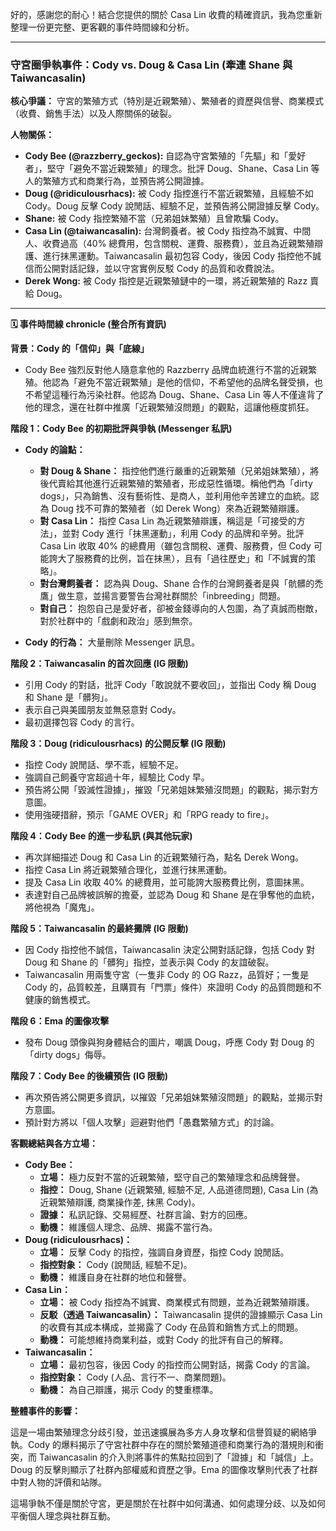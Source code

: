 好的，感謝您的耐心！結合您提供的關於 Casa Lin 收費的精確資訊，我為您重新整理一份更完整、更客觀的事件時間線和分析。

---

### 守宮圈爭執事件：Cody vs. Doug & Casa Lin (牽連 Shane 與 Taiwancasalin)

**核心爭議：** 守宮的繁殖方式（特別是近親繁殖）、繁殖者的資歷與信譽、商業模式（收費、銷售手法）以及人際關係的破裂。

**人物關係：**

*   **Cody Bee (@razzberry_geckos):** 自認為守宮繁殖的「先驅」和「愛好者」，堅守「避免不當近親繁殖」的理念。批評 Doug、Shane、Casa Lin 等人的繁殖方式和商業行為，並預告將公開證據。
*   **Doug (@ridiculousrhacs):** 被 Cody 指控進行不當近親繁殖，且經驗不如 Cody。Doug 反擊 Cody 說閒話、經驗不足，並預告將公開證據反擊 Cody。
*   **Shane:** 被 Cody 指控繁殖不當（兄弟姐妹繁殖）且曾欺騙 Cody。
*   **Casa Lin (@taiwancasalin):** 台灣飼養者。被 Cody 指控為不誠實、中間人、收費過高（40% 總費用，包含關稅、運費、服務費），並且為近親繁殖辯護、進行抹黑運動。Taiwancasalin 最初包容 Cody，後因 Cody 指控他不誠信而公開對話記錄，並以守宮實例反駁 Cody 的品質和收費說法。
*   **Derek Wong:** 被 Cody 指控是近親繁殖鏈中的一環，將近親繁殖的 Razz 賣給 Doug。

---

**🗓 事件時間線 chronicle (整合所有資訊)**

**背景：Cody 的「信仰」與「底線」**

*   Cody Bee 強烈反對他人隨意拿他的 Razzberry 品牌血統進行不當的近親繁殖。他認為「避免不當近親繁殖」是他的信仰，不希望他的品牌名聲受損，也不希望這種行為污染社群。他認為 Doug、Shane、Casa Lin 等人不僅違背了他的理念，還在社群中推廣「近親繁殖沒問題」的觀點，這讓他極度抓狂。

**階段 1：Cody Bee 的初期批評與爭執 (Messenger 私訊)**

*   **Cody 的論點：**
    *   **對 Doug & Shane：** 指控他們進行嚴重的近親繁殖（兄弟姐妹繁殖），將後代賣給其他進行近親繁殖的繁殖者，形成惡性循環。稱他們為「dirty dogs」，只為銷售、沒有藝術性、是商人，並利用他辛苦建立的血統。認為 Doug 找不可靠的繁殖者（如 Derek Wong）來為近親繁殖辯護。
    *   **對 Casa Lin：** 指控 Casa Lin 為近親繁殖辯護，稱這是「可接受的方法」，並對 Cody 進行「抹黑運動」，利用 Cody 的品牌和辛勞。批評 Casa Lin 收取 40% 的總費用（雖包含關稅、運費、服務費，但 Cody 可能誇大了服務費的比例，旨在抹黑），且有「過往歷史」和「不誠實的策略」。
    *   **對台灣飼養者：** 認為與 Doug、Shane 合作的台灣飼養者是與「骯髒的禿鷹」做生意，並揚言要警告台灣社群關於「inbreeding」問題。
    *   **對自己：** 抱怨自己是愛好者，卻被金錢導向的人包圍，為了真誠而樹敵，對於社群中的「戲劇和政治」感到無奈。

*   **Cody 的行為：** 大量刪除 Messenger 訊息。

**階段 2：Taiwancasalin 的首次回應 (IG 限動)**

*   引用 Cody 的對話，批評 Cody「敢說就不要收回」，並指出 Cody 稱 Doug 和 Shane 是「髒狗」。
*   表示自己與美國朋友並無惡意對 Cody。
*   最初選擇包容 Cody 的言行。

**階段 3：Doug (ridiculousrhacs) 的公開反擊 (IG 限動)**

*   指控 Cody 說閒話、學不乖，經驗不足。
*   強調自己飼養守宮超過十年，經驗比 Cody 早。
*   預告將公開「毀滅性證據」，摧毀「兄弟姐妹繁殖沒問題」的觀點，揭示對方意圖。
*   使用強硬措辭，預示「GAME OVER」和「RPG ready to fire」。

**階段 4：Cody Bee 的進一步私訊 (與其他玩家)**

*   再次詳細描述 Doug 和 Casa Lin 的近親繁殖行為，點名 Derek Wong。
*   指控 Casa Lin 將近親繁殖合理化，並進行抹黑運動。
*   提及 Casa Lin 收取 40% 的總費用，並可能誇大服務費比例，意圖抹黑。
*   表達對自己品牌被誤解的擔憂，並認為 Doug 和 Shane 是在爭奪他的血統，將他視為「魔鬼」。

**階段 5：Taiwancasalin 的最終攤牌 (IG 限動)**

*   因 Cody 指控他不誠信，Taiwancasalin 決定公開對話記錄，包括 Cody 對 Doug 和 Shane 的「髒狗」指控，並表示與 Cody 的友誼破裂。
*   Taiwancasalin 用兩隻守宮（一隻非 Cody 的 OG Razz，品質好；一隻是 Cody 的，品質較差，且購買有「門票」條件）來證明 Cody 的品質問題和不健康的銷售模式。

**階段 6：Ema 的圖像攻擊**

*   發布 Doug 頭像與狗身體結合的圖片，嘲諷 Doug，呼應 Cody 對 Doug 的「dirty dogs」侮辱。

**階段 7：Cody Bee 的後續預告 (IG 限動)**

*   再次預告將公開更多資訊，以摧毀「兄弟姐妹繁殖沒問題」的觀點，並揭示對方意圖。
*   預計對方將以「個人攻擊」迴避對他們「愚蠢繁殖方式」的討論。

**客觀總結與各方立場：**

*   **Cody Bee：**
    *   **立場：** 極力反對不當的近親繁殖，堅守自己的繁殖理念和品牌聲譽。
    *   **指控：** Doug, Shane (近親繁殖, 經驗不足, 人品道德問題), Casa Lin (為近親繁殖辯護, 商業操作差, 抹黑 Cody)。
    *   **證據：** 私訊記錄、交易經歷、社群言論、對方的回應。
    *   **動機：** 維護個人理念、品牌、揭露不當行為。
*   **Doug (ridiculousrhacs)：**
    *   **立場：** 反擊 Cody 的指控，強調自身資歷，指控 Cody 說閒話。
    *   **指控對象：** Cody (說閒話, 經驗不足)。
    *   **動機：** 維護自身在社群的地位和聲譽。
*   **Casa Lin：**
    *   **立場：** 被 Cody 指控為不誠實、商業模式有問題，並為近親繁殖辯護。
    *   **反駁（透過 Taiwancasalin）：** Taiwancasalin 提供的證據顯示 Casa Lin 的收費有其成本構成，並揭露了 Cody 在品質和銷售方式上的問題。
    *   **動機：** 可能想維持商業利益，或對 Cody 的批評有自己的解釋。
*   **Taiwancasalin：**
    *   **立場：** 最初包容，後因 Cody 的指控而公開對話，揭露 Cody 的言論。
    *   **指控對象：** Cody (人品、言行不一、商業問題)。
    *   **動機：** 為自己辯護，揭示 Cody 的雙重標準。

**整體事件的影響：**

這是一場由繁殖理念分歧引發，並迅速擴展為多方人身攻擊和信譽質疑的網絡爭執。Cody 的爆料揭示了守宮社群中存在的關於繁殖道德和商業行為的潛規則和衝突，而 Taiwancasalin 的介入則將事件的焦點拉回到了「證據」和「誠信」上。 Doug 的反擊則顯示了社群內部權威和資歷之爭。Ema 的圖像攻擊則代表了社群中對人物的評價和站隊。

這場爭執不僅是關於守宮，更是關於在社群中如何溝通、如何處理分歧、以及如何平衡個人理念與社群互動。
